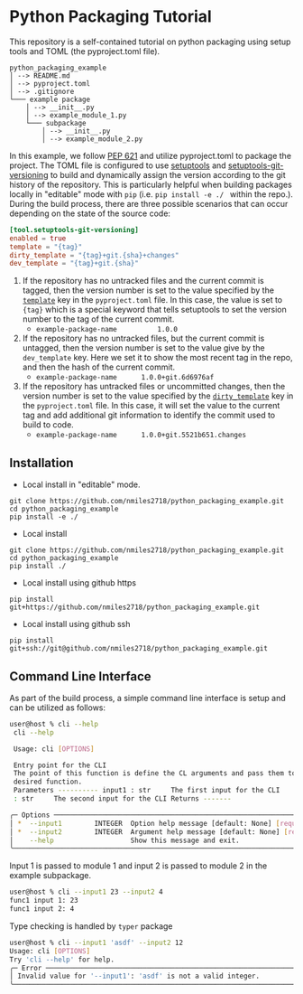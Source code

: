 # Python Packaging Tutorial 

This repository is a self-contained tutorial on python packaging 
using setup tools and TOML (the pyproject.toml file).

```
python_packaging_example
│ --> README.md
│ --> pyproject.toml 
│ --> .gitignore    
└─── example package
    │ --> __init__.py
    │ --> example_module_1.py
    └─── subpackage
        │ --> __init__.py
        │ --> example_module_2.py
```

In this example, we follow [PEP 621](https://packaging.python.org/en/latest/specifications/declaring-project-metadata/#declaring-project-metadata)  and utilize pyproject.toml to package the project. The TOML file is configured to use  [setuptools](https://setuptools.pypa.io/en/latest/userguide/pyproject_config.html) and [setuptools-git-versioning](https://setuptools-git-versioning.readthedocs.io/en/v1.13.3/index.html) to build and dynamically assign the version according to the git history of the repository. This is particularly helpful when building packages locally in "editable" mode with `pip` (i.e. `pip install -e ./ ` within the repo.). During the build process, there are three possible scenarios that can occur depending on the state of the source code:
```toml
[tool.setuptools-git-versioning]
enabled = true
template = "{tag}"
dirty_template = "{tag}+git.{sha}+changes"
dev_template = "{tag}+git.{sha}"
```

1. If the repository has no untracked files and the current commit is tagged, then the version number is set to the value specified by the [`template`](https://setuptools-git-versioning.readthedocs.io/en/stable/options/template.html) key in the `pyproject.toml` file. In this case, the value is set to `{tag}` which is a special keyword that tells setuptools to set the version number to the tag of the current commit. 
    - `example-package-name          1.0.0`
1. If the repository has no untracked files, but the current commit is untagged, then the version number is set to the value give by the `dev_template` key. Here we set it to show the most recent tag in the repo, and then the hash of the current commit.
    - `example-package-name      1.0.0+git.6d6976af`
1. If the repository has untracked files or uncommitted changes, then the version number is set to the value specified by the [`dirty_template`](https://setuptools-git-versioning.readthedocs.io/en/stable/options/dirty_template.html#dirty-template-option) key in the `pyproject.toml` file. In this case, it will set the value to the current tag and add additional git information to identify the commit used to build to code.  
    - `example-package-name      1.0.0+git.5521b651.changes`
    
Installation
-------------
- Local install in "editable" mode.
```shell
git clone https://github.com/nmiles2718/python_packaging_example.git
cd python_packaging_example
pip install -e ./
```
- Local install
```shell
git clone https://github.com/nmiles2718/python_packaging_example.git
cd python_packaging_example
pip install ./
```
- Local install using github https
```shell
pip install git+https://github.com/nmiles2718/python_packaging_example.git
```
- Local install using github ssh
```shell
pip install git+ssh://git@github.com/nmiles2718/python_packaging_example.git
```

Command Line Interface
----------------------
As part of the build process, a simple command line interface is setup and can be utilized as follows:
```bash
user@host % cli --help
 cli --help

 Usage: cli [OPTIONS]

 Entry point for the CLI
 The point of this function is define the CL arguments and pass them to the
 desired function.
 Parameters ---------- input1 : str     The first input for the CLI      input2
 : str     The second input for the CLI Returns -------

╭─ Options ────────────────────────────────────────────────────────────────────╮
│ *  --input1        INTEGER  Option help message [default: None] [required]   │
│ *  --input2        INTEGER  Argument help message [default: None] [required] │
│    --help                   Show this message and exit.                      │
╰──────────────────────────────────────────────────────────────────────────────╯
```
Input 1 is passed to module 1 and input 2 is passed to module 2 in the example subpackage.
```bash
user@host % cli --input1 23 --input2 4
func1 input 1: 23
func1 input 2: 4
```
Type checking is handled by `typer` package
```bash
user@host % cli --input1 'asdf' --input2 12
Usage: cli [OPTIONS]
Try 'cli --help' for help.
╭─ Error ──────────────────────────────────────────────────────────────────────╮
│ Invalid value for '--input1': 'asdf' is not a valid integer.                 │
╰──────────────────────────────────────────────────────────────────────────────╯
```